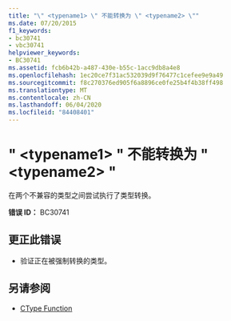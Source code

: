 ```yaml
---
title: "\" <typename1> \" 不能转换为 \" <typename2> \""
ms.date: 07/20/2015
f1_keywords:
- bc30741
- vbc30741
helpviewer_keywords:
- BC30741
ms.assetid: fcb6b42b-a487-430e-b55c-1acc9db8a4e8
ms.openlocfilehash: 1ec20ce7f31ac532039d9f76477c1cefee9e9a49
ms.sourcegitcommit: f8c270376ed905f6a8896ce0fe25b4f4b38ff498
ms.translationtype: MT
ms.contentlocale: zh-CN
ms.lasthandoff: 06/04/2020
ms.locfileid: "84408401"
---
```

# <a name="typename1-cannot-be-converted-to-typename2"></a>" \<typename1> " 不能转换为 " \<typename2> "
在两个不兼容的类型之间尝试执行了类型转换。  
  
 **错误 ID：** BC30741  
  
## <a name="to-correct-this-error"></a>更正此错误  
  
- 验证正在被强制转换的类型。  
  
## <a name="see-also"></a>另请参阅

- [CType Function](../language-reference/functions/ctype-function.md)
